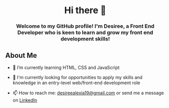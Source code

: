<h1 align="center">Hi there 👋</h1>

<h3 align="center">Welcome to my GitHub profile! I'm Desiree, a Front End Developer who is keen to learn and grow my front end development skills!</h3>


## About Me
* 🌱  I’m currently learning HTML, CSS and JavaScript

* 💼  I'm currently looking for opportunities to apply my skills and knowledge in an entry-level web/front-end development role

* 📫  How to reach me: desireealexia19@gmail.com or send me a message on [LinkedIn](https://www.linkedin.com/in/dwilliamsforde/)

<!--
**desireealexia/desireealexia** is a ✨ _special_ ✨ repository because its `README.md` (this file) appears on your GitHub profile.

Here are some ideas to get you started:

- 🔭 I’m currently working on ...
- 🌱 I’m currently learning ...
- 👯 I’m looking to collaborate on ...
- 🤔 I’m looking for help with ...
- 💬 Ask me about ...
- 📫 How to reach me: ...
- 😄 Pronouns: ...
- ⚡ Fun fact: ...
-->

